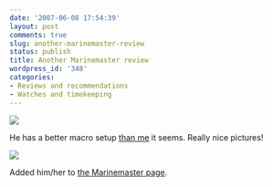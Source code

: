 ```yaml
---
date: '2007-06-08 17:54:39'
layout: post
comments: true
slug: another-marinemaster-review
status: publish
title: Another Marinemaster review
wordpress_id: '348'
categories:
- Reviews and recommendations
- Watches and timekeeping
---
```



[
![](http://www.phfactor.net/wp-pics/sbdx001-120-1-wp.jpg)
](http://forums.timezone.com/index.php?t=tree&goto=2843034&rid=0)

He has a better macro setup [than me](http://www.phfactor.net/wp/2007/06/06/macro-shooting-on-the-cheap/) it seems. Really nice pictures!


[
![](http://www.phfactor.net/wp-pics/sbdx001-132-wp.jpg)
](http://forums.timezone.com/index.php?t=tree&goto=2843034&rid=0)

Added him/her to [the Marinemaster page](http://www.phfactor.net/wp/2006/12/26/the-seiko-marinemaster-page/).
